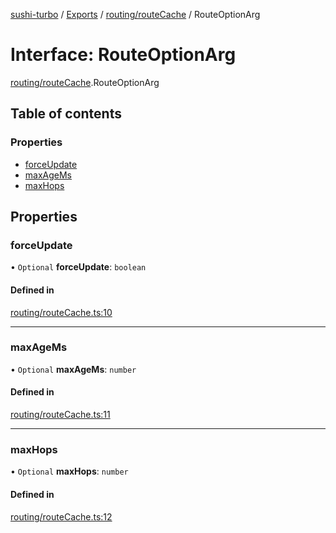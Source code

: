 [sushi-turbo](../README.md) / [Exports](../modules.md) / [routing/routeCache](../modules/routing_routeCache.md) / RouteOptionArg

# Interface: RouteOptionArg

[routing/routeCache](../modules/routing_routeCache.md).RouteOptionArg

## Table of contents

### Properties

- [forceUpdate](routing_routeCache.RouteOptionArg.md#forceupdate)
- [maxAgeMs](routing_routeCache.RouteOptionArg.md#maxagems)
- [maxHops](routing_routeCache.RouteOptionArg.md#maxhops)

## Properties

### forceUpdate

• `Optional` **forceUpdate**: `boolean`

#### Defined in

[routing/routeCache.ts:10](https://github.com/manifoldfinance/briarpatch/blob/45b8f98/src/routing/routeCache.ts#L10)

___

### maxAgeMs

• `Optional` **maxAgeMs**: `number`

#### Defined in

[routing/routeCache.ts:11](https://github.com/manifoldfinance/briarpatch/blob/45b8f98/src/routing/routeCache.ts#L11)

___

### maxHops

• `Optional` **maxHops**: `number`

#### Defined in

[routing/routeCache.ts:12](https://github.com/manifoldfinance/briarpatch/blob/45b8f98/src/routing/routeCache.ts#L12)
